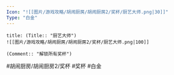 ```yaml
---
Icon: "![[图片/游戏攻略/胡闹厨房/胡闹厨房2/奖杯/厨艺大师.png|30]]"
Type: "白金"
---
```

```ad-common-platinum-trophy
title: (Title:: "厨艺大师")
![[图片/游戏攻略/胡闹厨房/胡闹厨房2/奖杯/厨艺大师.png|100]]

(Comment:: "解锁所有奖杯")
```

#胡闹厨房/胡闹厨房2/奖杯 #奖杯 #白金
